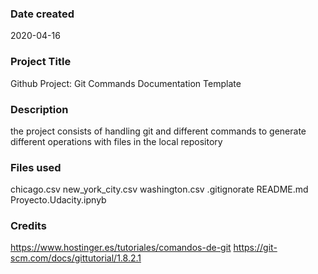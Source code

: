 ### Date created
2020-04-16

### Project Title
Github Project: Git Commands Documentation Template

### Description
the project consists of handling git and different commands to generate different operations with files in the local repository

### Files used
chicago.csv
new_york_city.csv
washington.csv
.gitignorate
README.md
Proyecto.Udacity.ipnyb

### Credits
https://www.hostinger.es/tutoriales/comandos-de-git
https://git-scm.com/docs/gittutorial/1.8.2.1

